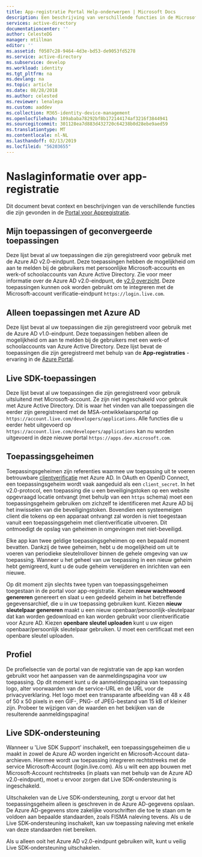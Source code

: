 ```yaml
---
title: App-registratie Portal Help-onderwerpen | Microsoft Docs
description: Een beschrijving van verschillende functies in de Microsoft app-registratieportal.
services: active-directory
documentationcenter: ''
author: CelesteDG
manager: mtillman
editor: ''
ms.assetid: f0507c28-9464-4d3e-bd53-de9053fd5278
ms.service: active-directory
ms.subservice: develop
ms.workload: identity
ms.tgt_pltfrm: na
ms.devlang: na
ms.topic: article
ms.date: 08/28/2018
ms.author: celested
ms.reviewer: lenalepa
ms.custom: aaddev
ms.collection: M365-identity-device-management
ms.openlocfilehash: 109ababa78292bf8b172144174af3216f3844941
ms.sourcegitcommit: 301128ea7d883d432720c64238b0d28ebe9aed59
ms.translationtype: MT
ms.contentlocale: nl-NL
ms.lasthandoff: 02/13/2019
ms.locfileid: "56203655"
---
```

# <a name="app-registration-reference"></a>Naslaginformatie over app-registratie
Dit document bevat context en beschrijvingen van de verschillende functies die zijn gevonden in de [Portal voor Appregistratie](https://apps.dev.microsoft.com/?referrer=https://azure.microsoft.com/).

## <a name="my-applications-or-converged-applications"></a>Mijn toepassingen of geconvergeerde toepassingen
Deze lijst bevat al uw toepassingen die zijn geregistreerd voor gebruik met de Azure AD v2.0-eindpunt. Deze toepassingen hebben de mogelijkheid om aan te melden bij de gebruikers met persoonlijke Microsoft-accounts en werk-of schoolaccounts van Azure Active Directory. Zie voor meer informatie over de Azure AD v2.0-eindpunt, de [v2.0 overzicht](active-directory-appmodel-v2-overview.md). Deze toepassingen kunnen ook worden gebruikt om te integreren met de Microsoft-account verificatie-eindpunt `https://login.live.com`.

## <a name="azure-ad-only-applications"></a>Alleen toepassingen met Azure AD
Deze lijst bevat al uw toepassingen die zijn geregistreerd voor gebruik met de Azure AD v1.0-eindpunt. Deze toepassingen hebben alleen de mogelijkheid om aan te melden bij de gebruikers met een werk-of schoolaccounts van Azure Active Directory. Deze lijst bevat de toepassingen die zijn geregistreerd met behulp van de **App-registraties** -ervaring in de [Azure Portal](https://portal.azure.com).

## <a name="live-sdk-applications"></a>Live SDK-toepassingen
Deze lijst bevat al uw toepassingen die zijn geregistreerd voor gebruik uitsluitend met Microsoft-account. Ze zijn niet ingeschakeld voor gebruik met Azure Active Directory. Dit is waar het vinden van alle toepassingen die eerder zijn geregistreerd met de MSA-ontwikkelaarsportal op `https://account.live.com/developers/applications`. Alle functies die u eerder hebt uitgevoerd op `https://account.live.com/developers/applications` kan nu worden uitgevoerd in deze nieuwe portal `https://apps.dev.microsoft.com`.

## <a name="application-secrets"></a>Toepassingsgeheimen
Toepassingsgeheimen zijn referenties waarmee uw toepassing uit te voeren betrouwbare [clientverificatie](https://tools.ietf.org/html/rfc6749#section-2.3) met Azure AD. In OAuth en OpenID Connect, een toepassingsgeheim wordt vaak aangeduid als een `client_secret`. In het v2.0-protocol, een toepassing die u een beveiligingstoken op een website opgevraagd locatie ontvangt (met behulp van een `https` schema) moet een toepassingsgeheim gebruiken om zichzelf te identificeren met Azure AD bij het inwisselen van die beveiligingstoken. Bovendien een systeemeigen client die tokens op een apparaat ontvangt zal worden is niet toegestaan vanuit een toepassingsgeheim met clientverificatie uitvoeren. Dit ontmoedigt de opslag van geheimen in omgevingen met niet-beveiligd.

Elke app kan twee geldige toepassingsgeheimen op een bepaald moment bevatten. Dankzij de twee geheimen, hebt u de mogelijkheid om uit te voeren van periodieke sleutelrollover binnen de gehele omgeving van uw toepassing. Wanneer u het geheel van uw toepassing in een nieuw geheim hebt gemigreerd, kunt u de oude geheim verwijderen en inrichten van een nieuwe.

Op dit moment zijn slechts twee typen van toepassingsgeheimen toegestaan in de portal voor app-registratie. Kiezen **nieuw wachtwoord genereren** genereert en slaat u een gedeeld geheim in het betreffende gegevensarchief, die u in uw toepassing gebruiken kunt. Kiezen **nieuw sleutelpaar genereren** maakt u een nieuw openbaar/persoonlijk-sleutelpaar dat kan worden gedownload en kan worden gebruikt voor clientverificatie voor Azure AD. Kiezen **openbare sleutel uploaden** kunt u uw eigen openbaar/persoonlijk sleutelpaar gebruiken.
U moet een certificaat met een openbare sleutel uploaden.

## <a name="profile"></a>Profiel
De profielsectie van de portal van de registratie van de app kan worden gebruikt voor het aanpassen van de aanmeldingspagina voor uw toepassing. Op dit moment kunt u de aanmeldingspagina van toepassing logo, alter voorwaarden van de service-URL en de URL voor de privacyverklaring. Het logo moet een transparante afbeelding van 48 x 48 of 50 x 50 pixels in een GIF-, PNG- of JPEG-bestand van 15 kB of kleiner zijn. Probeer te wijzigen van de waarden en het bekijken van de resulterende aanmeldingspagina!

## <a name="live-sdk-support"></a>Live SDK-ondersteuning
Wanneer u 'Live SDK Support' inschakelt, een toepassingsgeheimen die u maakt in zowel de Azure AD worden ingericht en Microsoft-Account data-archieven. Hiermee wordt uw toepassing integreren rechtstreeks met de service Microsoft-Account (login.live.com). Als u wilt een app bouwen met Microsoft-Account rechtstreeks (in plaats van met behulp van de Azure AD v2.0-eindpunt), moet u ervoor zorgen dat Live SDK-ondersteuning is ingeschakeld.

Uitschakelen van de Live SDK-ondersteuning, zorgt u ervoor dat het toepassingsgeheim alleen is geschreven in de Azure AD-gegevens opslaan. De Azure AD-gegevens store zakelijke voorschriften die toe te staan om te voldoen aan bepaalde standaarden, zoals FISMA naleving tevens. Als u de Live SDK-ondersteuning inschakelt, kan uw toepassing naleving met enkele van deze standaarden niet bereiken.

Als u alleen ooit het Azure AD v2.0-eindpunt gebruiken wilt, kunt u veilig Live SDK-ondersteuning uitschakelen.

